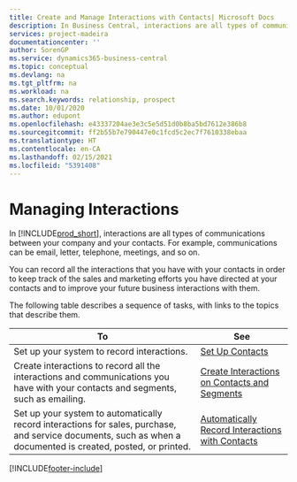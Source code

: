 ```yaml
---
title: Create and Manage Interactions with Contacts| Microsoft Docs
description: In Business Central, interactions are all types of communications between your company and your contacts. For example, communications can be email, letter, telephone, meetings, and so on.
services: project-madeira
documentationcenter: ''
author: SorenGP
ms.service: dynamics365-business-central
ms.topic: conceptual
ms.devlang: na
ms.tgt_pltfrm: na
ms.workload: na
ms.search.keywords: relationship, prospect
ms.date: 10/01/2020
ms.author: edupont
ms.openlocfilehash: e43337204ae3e3c5e5d51d0b8ba5bd7612e386b8
ms.sourcegitcommit: ff2b55b7e790447e0c1fcd5c2ec7f7610338ebaa
ms.translationtype: HT
ms.contentlocale: en-CA
ms.lasthandoff: 02/15/2021
ms.locfileid: "5391408"
---
```

# <a name="managing-interactions"></a>Managing Interactions
In [!INCLUDE[prod_short](includes/prod_short.md)], interactions are all types of communications between your company and your contacts. For example, communications can be email, letter, telephone, meetings, and so on.

You can record all the interactions that you have with your contacts in order to keep track of the sales and marketing efforts you have directed at your contacts and to improve your future business interactions with them.

The following table describes a sequence of tasks, with links to the topics that describe them.

| To | See |
| --- | --- |
| Set up your system to record interactions. |[Set Up Contacts](marketing-setup-contacts.md) |
|Create interactions to record all the interactions and communications you have with your contacts and segments, such as emailing.|[Create Interactions on Contacts and Segments](marketing-how-create-interactions.md)|
|Set up your system to automatically record interactions for sales, purchase, and service documents, such as when a documented is created, posted, or printed.|[Automatically Record Interactions with Contacts](marketing-auto-record-interactions.md)|


[!INCLUDE[footer-include](includes/footer-banner.md)]